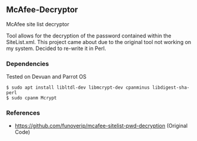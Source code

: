 ## McAfee-Decryptor
McAfee site list decryptor

Tool allows for the decryption of the password contained within the SiteList.xml. This project came about due to the original tool not working on my system. Decided to re-write it in Perl.

### Dependencies
Tested on Devuan and Parrot OS

	$ sudo apt install libltdl-dev libmcrypt-dev cpanminus libdigest-sha-perl
	$ sudo cpanm Mcrypt

### References
- https://github.com/funoverip/mcafee-sitelist-pwd-decryption (Original Code)



